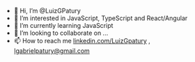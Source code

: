 - 👋 Hi, I’m @LuizGPatury
- 👀 I’m interested in JavaScript, TypeScript and React/Angular
- 🌱 I’m currently learning JavaScript
- 💞️ I’m looking to collaborate on ...
- 📫 How to reach me [linkedin.com/LuizGpatury](https://www.linkedin.com/in/luizgabrielpatury/) , lgabrielpatury@gmail.com

<!---
LuizGPatury/LuizGPatury is a ✨ special ✨ repository because its `README.md` (this file) appears on your GitHub profile.
You can click the Preview link to take a look at your changes.
--->
